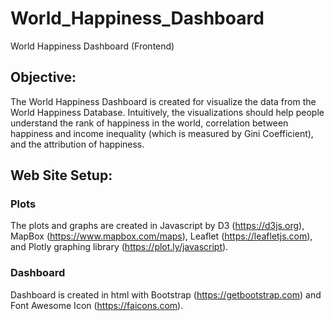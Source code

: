 # World_Happiness_Dashboard
World Happiness Dashboard (Frontend)

## Objective:
The World Happiness Dashboard is created for visualize the data from the World Happiness Database.  Intuitively, the visualizations should help people understand the rank of happiness in the world, correlation between happiness and income inequality (which is measured by Gini Coefficient), and the attribution of happiness.

## Web Site Setup:
### Plots
The plots and graphs are created in Javascript by D3 (https://d3js.org), MapBox (https://www.mapbox.com/maps), Leaflet (https://leafletjs.com), and Plotly graphing library (https://plot.ly/javascript).
### Dashboard
Dashboard is created in html with Bootstrap (https://getbootstrap.com) and Font Awesome Icon (https://faicons.com).
